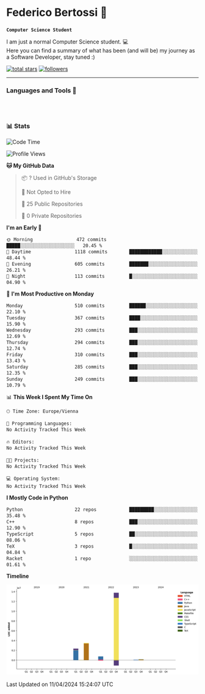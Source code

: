 # Federico Bertossi 🚀

**`Computer Science Student`**

[//]: # (Thanks to @ForrestKnight for the inspiration.)

<!-- TODO: Insert a banner image -->

I am just a normal Computer Science student. 💻 </br>
Here you can find a summary of what has been (and will be) my journey as a Software Developer, stay tuned :)

   <p>
      <a href="https://github.com/mrBymax?tab=repositories&sort=stargazers">
         <img alt="total stars" title="Total stars on GitHub" src="https://custom-icon-badges.demolab.com/github/stars/mrBymax?color=55960c&style=for-the-badge&labelColor=488207&logo=star"/></a>
<a href="https://github.com/mrBymax?tab=followers">
         <img alt="followers" title="Follow me on Github" src="https://custom-icon-badges.demolab.com/github/followers/mrBymax?color=236ad3&labelColor=1155ba&style=for-the-badge&logo=person-add&label=Follow&logoColor=white"/></a>
   </p>

---

<!-- TODO: Insert a GIF -->
### Languages and Tools 🧰

<!-- TODO: Change it with shields -->

<img align="left" alt="" width="30px" style="padding-right:10px;" src="https://cdn.jsdelivr.net/gh/devicons/devicon/icons/cplusplus/cplusplus-line.svg" />
<img align="left" alt="" width="30px" style="padding-right:10px;" src="https://cdn.jsdelivr.net/gh/devicons/devicon/icons/c/c-line.svg" />
<img align="left" alt="" width="30px" style="padding-right:10px;" src="https://cdn.jsdelivr.net/gh/devicons/devicon/icons/python/python-original.svg" />
<img align="left" alt="" width="30px" style="padding-right:10px;" src="https://cdn.jsdelivr.net/gh/devicons/devicon/icons/git/git-original.svg" />
<img align="left" alt="" width="30px" style="padding-right:10px;" src="https://cdn.jsdelivr.net/gh/devicons/devicon/icons/linux/linux-original.svg" />
<img align="left" alt="" width="30px" style="padding-right:10px;" src="https://cdn.jsdelivr.net/gh/devicons/devicon/icons/html5/html5-plain.svg" />
<img align="left" alt="" width="30px" style="padding-right:10px;" src="https://cdn.jsdelivr.net/gh/devicons/devicon/icons/css3/css3-plain.svg" />
<img align="left" alt="" width="30px" style="padding-right:10px;" src="https://cdn.jsdelivr.net/gh/devicons/devicon/icons/python/python-plain.svg" />
<img align="left" alt="" width="30px" style="padding-right:10px;" src="https://cdn.jsdelivr.net/gh/devicons/devicon/icons/github/github-original.svg" />
<br/>

#

### 📊 Stats

<!-- ![My GitHub stats](https://github-readme-stats.vercel.app/api?username=mrBymax&show_icons=true&theme=dracula) -->

<!--START_SECTION:waka-->
![Code Time](http://img.shields.io/badge/Code%20Time-0%20secs-blue)

![Profile Views](http://img.shields.io/badge/Profile%20Views-0-blue)

**🐱 My GitHub Data** 

> 📦 ? Used in GitHub's Storage 
 > 
> 🚫 Not Opted to Hire
 > 
> 📜 25 Public Repositories 
 > 
> 🔑 0 Private Repositories 
 > 
**I'm an Early 🐤** 

```text
🌞 Morning                472 commits         █████░░░░░░░░░░░░░░░░░░░░   20.45 % 
🌆 Daytime                1118 commits        ████████████░░░░░░░░░░░░░   48.44 % 
🌃 Evening                605 commits         ███████░░░░░░░░░░░░░░░░░░   26.21 % 
🌙 Night                  113 commits         █░░░░░░░░░░░░░░░░░░░░░░░░   04.90 % 
```
📅 **I'm Most Productive on Monday** 

```text
Monday                   510 commits         ██████░░░░░░░░░░░░░░░░░░░   22.10 % 
Tuesday                  367 commits         ████░░░░░░░░░░░░░░░░░░░░░   15.90 % 
Wednesday                293 commits         ███░░░░░░░░░░░░░░░░░░░░░░   12.69 % 
Thursday                 294 commits         ███░░░░░░░░░░░░░░░░░░░░░░   12.74 % 
Friday                   310 commits         ███░░░░░░░░░░░░░░░░░░░░░░   13.43 % 
Saturday                 285 commits         ███░░░░░░░░░░░░░░░░░░░░░░   12.35 % 
Sunday                   249 commits         ███░░░░░░░░░░░░░░░░░░░░░░   10.79 % 
```


📊 **This Week I Spent My Time On** 

```text
🕑︎ Time Zone: Europe/Vienna

💬 Programming Languages: 
No Activity Tracked This Week

🔥 Editors: 
No Activity Tracked This Week

🐱‍💻 Projects: 
No Activity Tracked This Week

💻 Operating System: 
No Activity Tracked This Week
```

**I Mostly Code in Python** 

```text
Python                   22 repos            █████████░░░░░░░░░░░░░░░░   35.48 % 
C++                      8 repos             ███░░░░░░░░░░░░░░░░░░░░░░   12.90 % 
TypeScript               5 repos             ██░░░░░░░░░░░░░░░░░░░░░░░   08.06 % 
TeX                      3 repos             █░░░░░░░░░░░░░░░░░░░░░░░░   04.84 % 
Racket                   1 repo              ░░░░░░░░░░░░░░░░░░░░░░░░░   01.61 % 
```



**Timeline**

![Lines of Code chart](https://raw.githubusercontent.com/mrBymax/mrBymax/main/assets/bar_graph.png)


 Last Updated on 11/04/2024 15:24:07 UTC
<!--END_SECTION:waka-->


[linkedin]: https://linkedin.com/federico-bertossi
[website]:  https://www.federicobertossi.com

</details>
